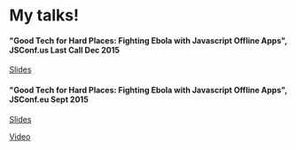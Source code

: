 # My talks!

#### "Good Tech for Hard Places: Fighting Ebola with Javascript Offline Apps", JSConf.us Last Call Dec 2015

[Slides](./good-tech-for-hard-places-jsconfus.pdf)

#### "Good Tech for Hard Places: Fighting Ebola with Javascript Offline Apps", JSConf.eu Sept 2015

[Slides](./good-tech-for-hard-places-jsconfeu.pdf)

[Video](https://www.youtube.com/watch?v=1sLjWlWvCsc)
